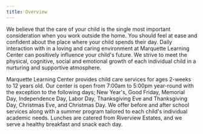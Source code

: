 ```yaml
---
title: Overview
---
```


We believe that the care of your child is the single most important consideration when you work outside the home. You should feel at ease and confident about the place where your child spends their day. Daily interaction with in a loving and caring environment at Marquette Learning Center can positively influence your child's future. We strive to meet the physical, cognitive, social and emotional growth of each individual child in a nurturing and supportive atmosphere.

Marquette Learning Center provides child care services for ages 2-weeks to 12 years old. Our center is open from 7:00am to 5:00pm year-round with the exception to the following days; New Year's, Good Friday, Memorial Day, Independence Day, Labor Day, Thanksgiving Eve and Thanksgiving Day, Christmas Eve, and Christmas Day. We offer before and after school services along with a summer program tailored to each child's individual academic needs. Lunches are catered from Riverview Estates, and we serve a healthy breakfast and snack each day.
